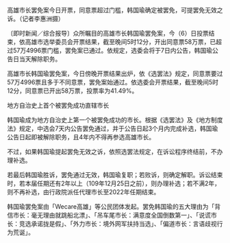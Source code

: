 高雄市长罢免案今日开票，同意票超过门槛，韩国瑜确定被罢免，可提罢免无效之诉。（记者李惠洲摄）

〔即时新闻／综合报导〕众所瞩目的高雄市长韩国瑜罢免案，今（6）日投票结束，依高雄市选举委员会开票结果，截至晚间5时12分，开出同意票58万票，已超过57万4996票门槛，罢免案已通过。依规定，选委会将于7日内公告，韩国瑜公告日当天解除职务。

高雄市长韩国瑜罢免案，今日傍晚开票结果出炉，依《选罢法》规定，同意票要过57万4996票且多于不同意票，罢免案始通过。依选委会开票结果，截至晚间5时12分，同意票已开出58万票，投票率为41.49%。

地方自治史上首个被罢免成功直辖市长

韩国瑜成为地方自治史上第一个被罢免成功的市长。根据《选罢法》及《地方制度法》规定，中选会7天内公告罢免通过，并于公告日起3个月内完成补选，韩国瑜公告日起即被解除职务，且4年内不得再参选高雄市长。

不过，如果韩国瑜提起罢免无效之诉，依照选罢法规定，在诉讼程序终结前，不办理补选。

若最后韩国瑜胜诉，罢免通过无效，韩国瑜复职；若败诉，则确定解职。诉讼结束时，若本届任期还有2年以上（109年12月25日之前），则办理补选；若不满2年，则不再补选，由行政院派任代理市长至2022年任期结束。

韩国瑜罢免案由「Wecare高雄」等公民团体发起。罢免韩国瑜的五大理由为「背信市长：毫无理由就跳船北漂」、「吊车尾市长：满意度全国倒数第一」、「说谎市长：竞选承诺拢是假」、「外力市长：境外网军扶持当选」、「偏道市长：言语歧视行为荒诞」。


